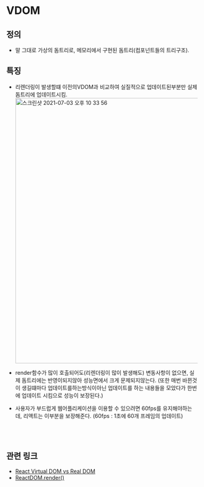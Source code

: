 # VDOM

## 정의

- 말 그대로 가상의 돔트리로, 메모리에서 구현된 돔트리(컴포넌트들의 트리구조).

## 특징

- 리렌더링이 발생할떄 이전의VDOM과 비교하여 실질적으로 업데이트된부분만 실제 돔트리에 업데이트시킴.
  <img width="700" alt="스크린샷 2021-07-03 오후 10 33 56" src="https://user-images.githubusercontent.com/58588011/124355981-c2482580-dc4e-11eb-974d-705c9d882822.png">

- render함수가 많이 호출되어도(리렌더링이 많이 발생해도) 변동사항이 없으면, 실제 돔트리에는 반영이되지않아 성능면에서 크게 문제되지않는다. (또한 매번 바뀐것이 생길떄마다 업데이트를하는방식이아닌 업데이트를 하는 내용들을 모았다가 한번에 업데이트 시킴으로 성능이 보장된다.)
- 사용자가 부드럽게 웹어플리케이션을 이용할 수 있으려면 60fps를 유지해야하는데, 리액트는 이부분을 보장해준다. (60fps : 1초에 60개 프레임의 업데이트)
  <br></br>
  <br></br>


## 관련 링크
- [React Virtual DOM vs Real DOM](https://medium.com/devinder/react-virtual-dom-vs-real-dom-23749ff7adc9)
- [ReactDOM.render()](https://dream-frontend.tistory.com/249?category=819621)

